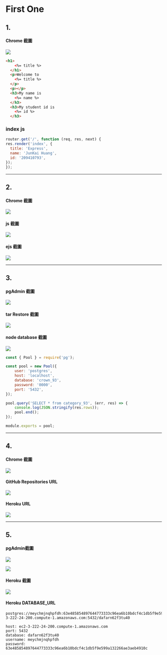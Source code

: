 # First One


## 1. ##
#### Chrome 截圖 ####
![](https://img.onl/ZNAlVf)

``` html
<h1>
    <%= title %>
  </h1>
  <p>Welcome to
    <%= title %>
  </p>
  <p></p>
  <h3>My name is
    <%= name %>
  </h3>
  <h3>My student id is
    <%= id %>
  </h3>
  ```
  ### index js ###
  ```js
  router.get('/', function (req, res, next) {
  res.render('index', {
    title: 'Express',
    name: 'JunKai Huang',
    id: '209410793',
  });
});

```
***
## 2. ##
#### Chrome 截圖 ####
![](https://i.imgur.com/efMVfVH.jpg)
#### js 截圖 ####
![](https://img.onl/g73N9A)
#### ejs 截圖 ####
![](https://img.onl/pOKktW)
***
## 3. ## 
#### pgAdmin 截圖 ####
![](https://img.onl/FvNwgg)
#### tar Restore 截圖 ####
![](https://i.imgur.com/igBLdP0.png)
#### node database 截圖 ####
![](https://i.imgur.com/3H9a76Z.png)

``` database.js code
const { Pool } = require('pg');

const pool = new Pool({
    user: 'postgres',
    host: 'localhost',
    database: 'crown_93',
    password: '0000',
    port: '5432',
});

pool.query('SELECT * from category_93', (err, res) => {
    console.log(JSON.stringify(res.rows));
    pool.end();
});

module.exports = pool;
```
***
## 4. ##
#### Chrome 截圖 ####
![](https://img.onl/0cfBO2)
#### GitHub Repositories URL ####
![](https://img.onl/Oca6ay)
#### Heroku URL ####
![](https://img.onl/yetdoW)

***

## 5. ##

#### pgAdmin截圖 ####
![](https://img.onl/adIX5R)

![](https://img.onl/aYZpAF)
#### Heroku 截圖 ####
![](https://img.onl/wHJmLH)

#### Heroku DATABASE_URL ####

```
postgres://meychmjnqhpfdh:63e485854897644773333c96ea6b10bdcf4c1db5f9e599a132266ae3aeb4910c@ec2-3-222-24-200.compute-1.amazonaws.com:5432/dafarn62f3tu40

host: ec2-3-222-24-200.compute-1.amazonaws.com
port: 5432
database: dafarn62f3tu40
username: meychmjnqhpfdh
password: 63e485854897644773333c96ea6b10bdcf4c1db5f9e599a132266ae3aeb4910c
```